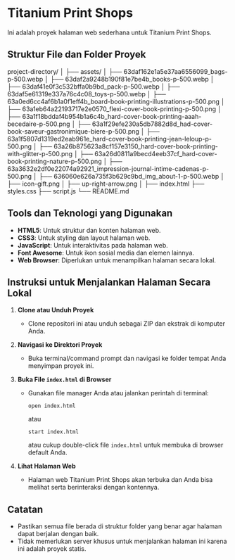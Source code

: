 # Titanium Print Shops

Ini adalah proyek halaman web sederhana untuk Titanium Print Shops.

## Struktur File dan Folder Proyek

project-directory/ │ ├── assets/ │ ├── 63daf162e1a5e37aa6556099_bags-p-500.webp │ ├── 63daf2a9248b190f81e7be4b_books-p-500.webp │ ├── 63daf41e0f3c532bffa0b9bd_pack-p-500.webp │ ├── 63daf5e61319e337a76c4c08_toys-p-500.webp │ ├── 63a0ed6cc4af6b1a0f1eff4b_board-book-printing-illustrations-p-500.png │ ├── 63a1eb64a22193717e2e0570_flexi-cover-book-printing-p-500.png │ ├── 63a1f18bddaf4b954b1a6c4b_hard-cover-book-printing-aaah-becedaire-p-500.png │ ├── 63a1f29efe230a5db7882d8d_had-cover-book-saveur-gastronimique-biere-p-500.png │ ├── 63a1f5807d1319ed2eab961e_hard-cover-book-printing-jean-leloup-p-500.png │ ├── 63a26b875623a8cf157e3150_hard-cover-book-printing-with-glitter-p-500.png │ ├── 63a26d0811a9becd4eeb37cf_hard-cover-book-printing-nature-p-500.png │ ├── 63a3632e2df0e22074a92921_impression-journal-intime-cadenas-p-500.png │ ├── 636060e626a735f3b629c9bd_img_about-1-p-500.webp │ ├── icon-gift.png │ ├── up-right-arrow.png │ ├── index.html ├── styles.css ├── script.js └── README.md


## Tools dan Teknologi yang Digunakan

- **HTML5**: Untuk struktur dan konten halaman web.
- **CSS3**: Untuk styling dan layout halaman web.
- **JavaScript**: Untuk interaktivitas pada halaman web.
- **Font Awesome**: Untuk ikon sosial media dan elemen lainnya.
- **Web Browser**: Diperlukan untuk menampilkan halaman secara lokal.

## Instruksi untuk Menjalankan Halaman Secara Lokal

1. **Clone atau Unduh Proyek**
   - Clone repositori ini atau unduh sebagai ZIP dan ekstrak di komputer Anda.

2. **Navigasi ke Direktori Proyek**
   - Buka terminal/command prompt dan navigasi ke folder tempat Anda menyimpan proyek ini.

3. **Buka File `index.html` di Browser**
   - Gunakan file manager Anda atau jalankan perintah di terminal:
     ```
     open index.html
     ```
     atau
     ```
     start index.html
     ```
     atau cukup double-click file `index.html` untuk membuka di browser default Anda.

4. **Lihat Halaman Web**
   - Halaman web Titanium Print Shops akan terbuka dan Anda bisa melihat serta berinteraksi dengan kontennya.

## Catatan

- Pastikan semua file berada di struktur folder yang benar agar halaman dapat berjalan dengan baik.
- Tidak memerlukan server khusus untuk menjalankan halaman ini karena ini adalah proyek statis.

